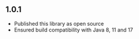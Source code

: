 ## 1.0.1

* Published this library as open source
* Ensured build compatibility with Java 8, 11 and 17
